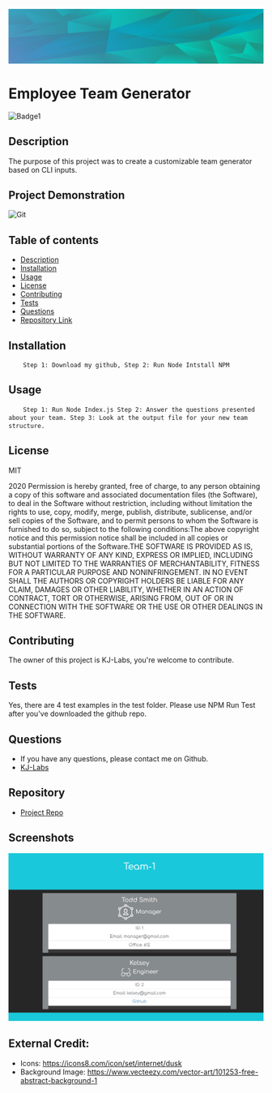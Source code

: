

![Git](background.PNG)  
# Employee Team Generator

![Badge1](https://img.shields.io/badge/License-MIT-Blue)


## Description 
The purpose of this project was to create a customizable team generator based on CLI inputs. 

## Project Demonstration
![Git](readmevideo.gif)  


## Table of contents

- [Description](#description)
- [Installation](#installation)
- [Usage](#usage)
- [License](#license)
- [Contributing](#contributing)
- [Tests](#tests)
- [Questions](#questions)
- [Repository Link](#repository)




## Installation

        Step 1: Download my github, Step 2: Run Node Intstall NPM

## Usage

        Step 1: Run Node Index.js Step 2: Answer the questions presented about your team. Step 3: Look at the output file for your new team structure. 

## License
MIT 


2020 Permission is hereby granted, free of charge, to any person obtaining a copy of this software and associated documentation files (the Software), to deal in the Software without restriction, including without limitation the rights to use, copy, modify, merge, publish, distribute, sublicense, and/or sell copies of the Software, and to permit persons to whom the Software is furnished to do so, subject to the following conditions:The above copyright notice and this permission notice shall be included in all copies or substantial portions of the Software.THE SOFTWARE IS PROVIDED AS IS, WITHOUT WARRANTY OF ANY KIND, EXPRESS OR IMPLIED, INCLUDING BUT NOT LIMITED TO THE WARRANTIES OF MERCHANTABILITY, FITNESS FOR A PARTICULAR PURPOSE AND NONINFRINGEMENT. IN NO EVENT SHALL THE AUTHORS OR COPYRIGHT HOLDERS BE LIABLE FOR ANY CLAIM, DAMAGES OR OTHER LIABILITY, WHETHER IN AN ACTION OF CONTRACT, TORT OR OTHERWISE, ARISING FROM, OUT OF OR IN CONNECTION WITH THE SOFTWARE OR THE USE OR OTHER DEALINGS IN THE SOFTWARE.

## Contributing

The owner of this project is KJ-Labs, you're welcome to contribute.

## Tests

Yes, there are 4 test examples in the test folder. Please use NPM Run Test after you've downloaded the github repo. 

## Questions

- If you have any questions, please contact me on Github.
- [KJ-Labs](https://github.com/KJ-Labs)

## Repository

- [Project Repo](https://github.com/KJ-Labs/Employee-Summary-Generator)

## Screenshots
![Git](screenshot.PNG)  

## External Credit: 
- Icons: https://icons8.com/icon/set/internet/dusk
- Background Image: https://www.vecteezy.com/vector-art/101253-free-abstract-background-1



